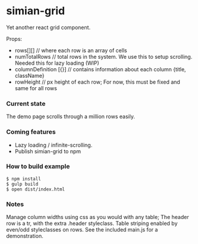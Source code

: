 # simian-grid

Yet another react grid component.

Props:
- rows[][]              // where each row is an array of cells
- numTotalRows          // total rows in the system. We use this to setup scrolling. Needed this for lazy loading (WIP)
- columnDefinition [{}] // contains information about each column {title, className}
- rowHeight             // px height of each row; For now, this must be fixed and same for all rows


### Current state

The demo page scrolls through a million rows easily.

### Coming features

- Lazy loading / infinite-scrolling.
- Publish simian-grid to npm

### How to build example

```
$ npm install
$ gulp build
$ open dist/index.html
```

### Notes

Manage column widths using css as you would with any table; The header row is a tr, with the extra .header styleclass. Table striping enabled by even/odd styleclasses on rows. See the included main.js for a demonstration.

